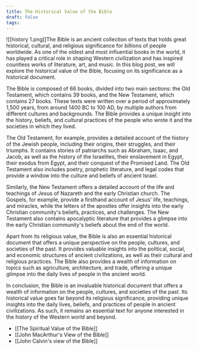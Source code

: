 ```yaml
---
title: The Historical Value of the Bible
draft: false
tags:
---
```

![[history 1.png]]The Bible is an ancient collection of texts that holds great historical, cultural, and religious significance for billions of people worldwide. As one of the oldest and most influential books in the world, it has played a critical role in shaping Western civilization and has inspired countless works of literature, art, and music. In this blog post, we will explore the historical value of the Bible, focusing on its significance as a historical document.

The Bible is composed of 66 books, divided into two main sections: the Old Testament, which contains 39 books, and the New Testament, which contains 27 books. These texts were written over a period of approximately 1,500 years, from around 1400 BC to 100 AD, by multiple authors from different cultures and backgrounds. The Bible provides a unique insight into the history, beliefs, and cultural practices of the people who wrote it and the societies in which they lived.

The Old Testament, for example, provides a detailed account of the history of the Jewish people, including their origins, their struggles, and their triumphs. It contains stories of patriarchs such as Abraham, Isaac, and Jacob, as well as the history of the Israelites, their enslavement in Egypt, their exodus from Egypt, and their conquest of the Promised Land. The Old Testament also includes poetry, prophetic literature, and legal codes that provide a window into the culture and beliefs of ancient Israel.

Similarly, the New Testament offers a detailed account of the life and teachings of Jesus of Nazareth and the early Christian church. The Gospels, for example, provide a firsthand account of Jesus' life, teachings, and miracles, while the letters of the apostles offer insights into the early Christian community's beliefs, practices, and challenges. The New Testament also contains apocalyptic literature that provides a glimpse into the early Christian community's beliefs about the end of the world.

Apart from its religious value, the Bible is also an essential historical document that offers a unique perspective on the people, cultures, and societies of the past. It provides valuable insights into the political, social, and economic structures of ancient civilizations, as well as their cultural and religious practices. The Bible also provides a wealth of information on topics such as agriculture, architecture, and trade, offering a unique glimpse into the daily lives of people in the ancient world.

In conclusion, the Bible is an invaluable historical document that offers a wealth of information on the people, cultures, and societies of the past. Its historical value goes far beyond its religious significance, providing unique insights into the daily lives, beliefs, and practices of people in ancient civilizations. As such, it remains an essential text for anyone interested in the history of the Western world and beyond.


- [[The Spiritual Value of the Bible]]
- [[John MacArthur's View of the Bible]]
- [[John Calvin's view of the Bible]]

